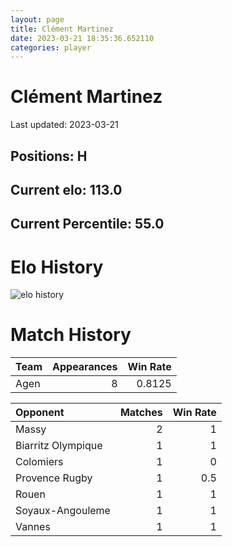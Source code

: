 ```yaml
---  
layout: page  
title: Clément Martinez  
date: 2023-03-21 18:35:36.652110  
categories: player  
---
```

# Clément Martinez


Last updated: 2023-03-21
## Positions: H

## Current elo: 113.0

## Current Percentile: 55.0

# Elo History


![elo history](history_ClémentMartinez.png)
# Match History


| Team   |   Appearances |   Win Rate |
|:-------|--------------:|-----------:|
| Agen   |             8 |     0.8125 |

| Opponent           |   Matches |   Win Rate |
|:-------------------|----------:|-----------:|
| Massy              |         2 |        1   |
| Biarritz Olympique |         1 |        1   |
| Colomiers          |         1 |        0   |
| Provence Rugby     |         1 |        0.5 |
| Rouen              |         1 |        1   |
| Soyaux-Angouleme   |         1 |        1   |
| Vannes             |         1 |        1   |